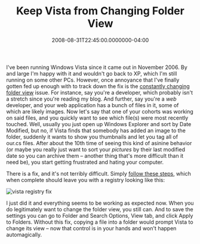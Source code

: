 ﻿---
title: Keep Vista from Changing Folder View
date: "2008-08-31T22:45:00.0000000-04:00"
description: I've been running Windows Vista since it came out in November 2006.
featuredImage: img/keep-vista-from-changing-folder-view-featured.png
---

I've been running Windows Vista since it came out in November 2006. By and large I'm happy with it and wouldn't go back to XP, which I'm still running on some other PCs. However, once annoyance that I've finally gotten fed up enough with to track down the fix is the [constantly changing folder view](http://www.tweakguides.com/VA_4.html) issue. For instance, say you're a developer, which probably isn't a stretch since you're reading my blog. And further, say you're a *web* developer, and your web application has a bunch of files in it, some of which are likely images. Now let's say that one of your cohorts was working on said files, and you quickly want to see which file(s) were most recently touched. Well, usually you just open up Windows Explorer and sort by Date Modified, but no, if Vista finds that somebody has added an image to the folder, suddenly it wants to show you thumbnails and let you tag all of our.cs files. After about the 10th time of seeing this kind of asinine behavior (or maybe you really just want to sort your *pictures* by their last modified date so you can archive them – another thing that's more difficult than it need be), you start getting frustrated and hating your computer.

There is a fix, and it's not terribly difficult. Simply [follow these steps](http://www.tweakguides.com/VA_4.html), which when complete should leave you with a registry looking like this:

![vista registry fix](/img/registry-fix-vista)

I just did it and everything seems to be working as expected now. When you do legitimately want to change the folder view, you still can. And to save the settings you can go to Folder and Search Options, View tab, and click Apply to Folders. Without this fix, copying a file into a folder would prompt Vista to change its view – now that control is in your hands and won't happen automagically.

